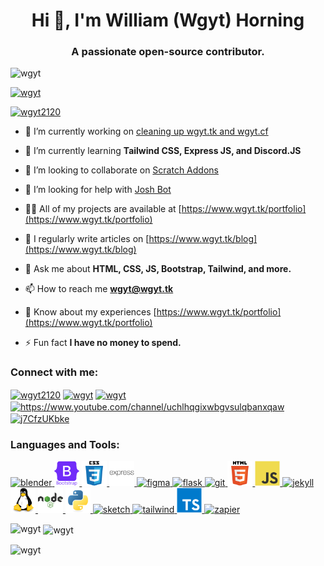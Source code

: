 <h1 align="center">Hi 👋, I'm William (Wgyt) Horning</h1>
<h3 align="center">A passionate open-source contributor.</h3>

<p align="left"> <img src="https://komarev.com/ghpvc/?username=wgyt&label=Profile%20views&color=000000&style=flat" alt="wgyt" /> </p>

<p align="left"> <a href="https://github.com/ryo-ma/github-profile-trophy"><img src="https://github-profile-trophy.vercel.app/?username=wgyt&theme=dark" alt="wgyt" /></a> </p>

<p align="left"> <a href="https://twitter.com/wgyt2120" target="blank"><img src="https://img.shields.io/twitter/follow/wgyt2120?logo=twitter&style=for-the-badge" alt="wgyt2120" /></a> </p>

- 🔭 I’m currently working on [cleaning up wgyt.tk and wgyt.cf](https://www.wgyt.tk/blog/new-tailwind-site-design)

- 🌱 I’m currently learning **Tailwind CSS, Express JS, and Discord.JS**

- 👯 I’m looking to collaborate on [Scratch Addons](https://github.com/ScratchAddons/ScratchAddons)

- 🤝 I’m looking for help with [Josh Bot](https://github.com/The-Mastermind-Studio/josh-bot)

- 👨‍💻 All of my projects are available at [https://www.wgyt.tk/portfolio](https://www.wgyt.tk/portfolio)

- 📝 I regularly write articles on [https://www.wgyt.tk/blog](https://www.wgyt.tk/blog)

- 💬 Ask me about **HTML, CSS, JS, Bootstrap, Tailwind, and more.**

- 📫 How to reach me **wgyt@wgyt.tk**

- 📄 Know about my experiences [https://www.wgyt.tk/portfolio](https://www.wgyt.tk/portfolio)

- ⚡ Fun fact **I have no money to spend.**

<h3 align="left">Connect with me:</h3>
<p align="left">
<a href="https://twitter.com/wgyt2120" target="blank"><img align="center" src="https://cdn.jsdelivr.net/npm/simple-icons@3.0.1/icons/twitter.svg" alt="wgyt2120" height="30" width="40" /></a>
<a href="https://linkedin.com/in/wgyt" target="blank"><img align="center" src="https://cdn.jsdelivr.net/npm/simple-icons@3.0.1/icons/linkedin.svg" alt="wgyt" height="30" width="40" /></a>
<a href="https://codesandbox.com/wgyt" target="blank"><img align="center" src="https://cdn.jsdelivr.net/npm/simple-icons@3.0.1/icons/codesandbox.svg" alt="wgyt" height="30" width="40" /></a>
<a href="https://www.youtube.com/channel/uchlhqgixwbgvsulqbanxqaw" target="blank"><img align="center" src="https://cdn.jsdelivr.net/npm/simple-icons@3.0.1/icons/youtube.svg" alt="https://www.youtube.com/channel/uchlhqgixwbgvsulqbanxqaw" height="30" width="40" /></a>
<a href="https://discord.gg/j7CfzUKbke" target="blank"><img align="center" src="https://cdn.jsdelivr.net/npm/simple-icons@3.0.1/icons/discord.svg" alt="j7CfzUKbke" height="30" width="40" /></a>
</p>

<h3 align="left">Languages and Tools:</h3>
<p align="left"> <a href="https://www.blender.org/" target="_blank"> <img src="https://download.blender.org/branding/community/blender_community_badge_white.svg" alt="blender" width="40" height="40"/> </a> <a href="https://getbootstrap.com" target="_blank"> <img src="https://raw.githubusercontent.com/devicons/devicon/master/icons/bootstrap/bootstrap-plain-wordmark.svg" alt="bootstrap" width="40" height="40"/> </a> <a href="https://www.w3schools.com/css/" target="_blank"> <img src="https://raw.githubusercontent.com/devicons/devicon/master/icons/css3/css3-original-wordmark.svg" alt="css3" width="40" height="40"/> </a> <a href="https://expressjs.com" target="_blank"> <img src="https://raw.githubusercontent.com/devicons/devicon/master/icons/express/express-original-wordmark.svg" alt="express" width="40" height="40"/> </a> <a href="https://www.figma.com/" target="_blank"> <img src="https://www.vectorlogo.zone/logos/figma/figma-icon.svg" alt="figma" width="40" height="40"/> </a> <a href="https://flask.palletsprojects.com/" target="_blank"> <img src="https://www.vectorlogo.zone/logos/pocoo_flask/pocoo_flask-icon.svg" alt="flask" width="40" height="40"/> </a> <a href="https://git-scm.com/" target="_blank"> <img src="https://www.vectorlogo.zone/logos/git-scm/git-scm-icon.svg" alt="git" width="40" height="40"/> </a> <a href="https://www.w3.org/html/" target="_blank"> <img src="https://raw.githubusercontent.com/devicons/devicon/master/icons/html5/html5-original-wordmark.svg" alt="html5" width="40" height="40"/> </a> <a href="https://developer.mozilla.org/en-US/docs/Web/JavaScript" target="_blank"> <img src="https://raw.githubusercontent.com/devicons/devicon/master/icons/javascript/javascript-original.svg" alt="javascript" width="40" height="40"/> </a> <a href="https://jekyllrb.com/" target="_blank"> <img src="https://www.vectorlogo.zone/logos/jekyllrb/jekyllrb-icon.svg" alt="jekyll" width="40" height="40"/> </a> <a href="https://www.linux.org/" target="_blank"> <img src="https://raw.githubusercontent.com/devicons/devicon/master/icons/linux/linux-original.svg" alt="linux" width="40" height="40"/> </a> <a href="https://nodejs.org" target="_blank"> <img src="https://raw.githubusercontent.com/devicons/devicon/master/icons/nodejs/nodejs-original-wordmark.svg" alt="nodejs" width="40" height="40"/> </a> <a href="https://www.python.org" target="_blank"> <img src="https://raw.githubusercontent.com/devicons/devicon/master/icons/python/python-original.svg" alt="python" width="40" height="40"/> </a> <a href="https://www.sketch.com/" target="_blank"> <img src="https://www.vectorlogo.zone/logos/sketchapp/sketchapp-icon.svg" alt="sketch" width="40" height="40"/> </a> <a href="https://tailwindcss.com/" target="_blank"> <img src="https://www.vectorlogo.zone/logos/tailwindcss/tailwindcss-icon.svg" alt="tailwind" width="40" height="40"/> </a> <a href="https://www.typescriptlang.org/" target="_blank"> <img src="https://raw.githubusercontent.com/devicons/devicon/master/icons/typescript/typescript-original.svg" alt="typescript" width="40" height="40"/> </a> <a href="https://zapier.com" target="_blank"> <img src="https://www.vectorlogo.zone/logos/zapier/zapier-icon.svg" alt="zapier" width="40" height="40"/> </a> </p>

<p><img align="left" src="https://github-readme-stats.vercel.app/api/top-langs?username=wgyt&show_icons=true&theme=dark&hide_border=true&locale=en&layout=compact" alt="wgyt" /></p>

<p>&nbsp;<img align="center" src="https://github-readme-stats.vercel.app/api?username=wgyt&show_icons=true&theme=dark&hide_border=true&locale=en" alt="wgyt" /></p>

<p><img align="center" src="https://github-readme-streak-stats.herokuapp.com/?user=wgyt&theme=dark" alt="wgyt" /></p>
